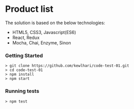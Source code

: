 # Product list

The solution is based on the below technologies:

- HTML5, CSS3, Javascript(ES6)
- React, Redux
- Mocha, Chai, Enzyme, Sinon


### Getting Started

```
> git clone https://github.com/kewlhari/code-test-01.git
> cd code-test-01
> npm install
> npm start
```

### Running tests

```
> npm test
```
